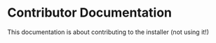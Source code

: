 Contributor Documentation
=========================

This documentation is about contributing to the installer (not using it!)
